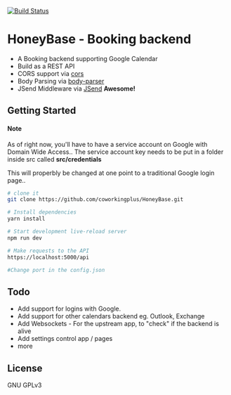 [![Build Status](https://semaphoreci.com/api/v1/thesinding/honeybase/branches/admin-panel/shields_badge.svg)](https://semaphoreci.com/thesinding/honeybase)

HoneyBase - Booking backend
==================================

- A Booking backend supporting Google Calendar
- Build as a REST API
- CORS support via [cors](https://github.com/troygoode/node-cors)
- Body Parsing via [body-parser](https://github.com/expressjs/body-parser)
- JSend Middleware via [JSend](https://github.com/Prestaul/jsend) **Awesome!**

Getting Started
---------------
#### Note 
As of right now, you'll have to have a service account on Google with Domain Wide Access..
The service account key needs to be put in a folder inside src called **src/credentials** 

This will properbly be changed at one point to a traditional Google login page..
 
```sh
# clone it
git clone https://github.com/coworkingplus/HoneyBase.git

# Install dependencies
yarn install

# Start development live-reload server
npm run dev

# Make requests to the API
https://localhost:5000/api

#Change port in the config.json

```

Todo
----
- Add support for logins with Google.
- Add support for other calendars backend eg. Outlook, Exchange
- Add Websockets - For the upstream app, to "check" if the backend is alive
- Add settings control app / pages
- more



License
-------

GNU GPLv3
